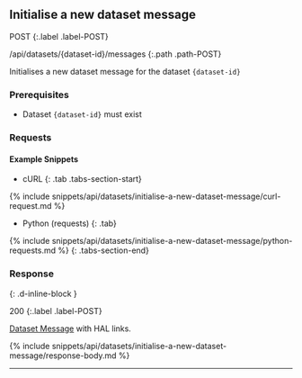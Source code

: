## Initialise a new dataset message

POST
{:.label .label-POST}

/api/datasets/{dataset-id}/messages
{:.path .path-POST}

Initialises a new dataset message for the dataset `{dataset-id}`

### Prerequisites
- Dataset `{dataset-id}` must exist

### Requests
#### Example Snippets
- cURL
{: .tab .tabs-section-start}

{% include snippets/api/datasets/initialise-a-new-dataset-message/curl-request.md %}

- Python (requests)
{: .tab}

{% include snippets/api/datasets/initialise-a-new-dataset-message/python-requests.md %}
{: .tabs-section-end}

### Response
{: .d-inline-block }

200
{:.label .label-POST}

[Dataset Message](#dataset-message) with HAL links.

{% include snippets/api/datasets/initialise-a-new-dataset-message/response-body.md %}

---

